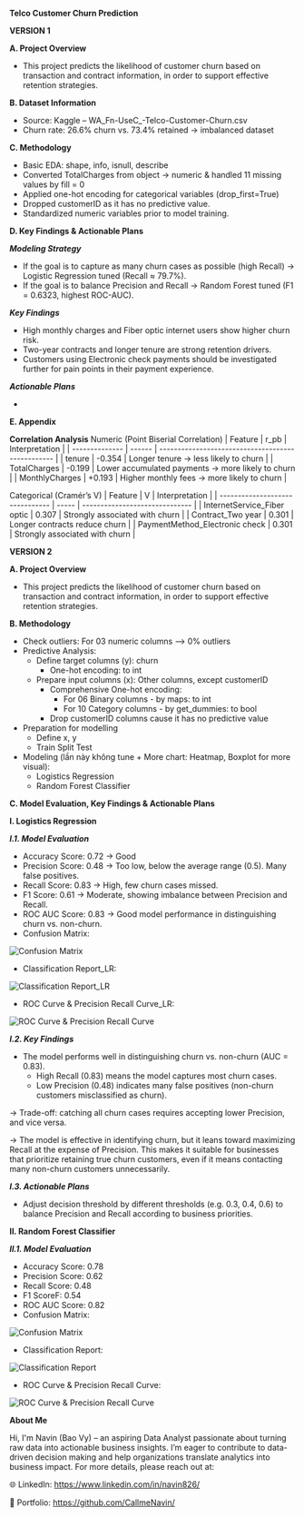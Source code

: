 **Telco Customer Churn Prediction**

**VERSION 1**

**A. Project Overview**

- This project predicts the likelihood of customer churn based on transaction and contract information, in order to support effective retention strategies.

**B. Dataset Information**

- Source: Kaggle – WA_Fn-UseC_-Telco-Customer-Churn.csv
- Churn rate: 26.6% churn vs. 73.4% retained → imbalanced dataset

**C. Methodology**

- Basic EDA: shape, info, isnull, describe
- Converted TotalCharges from object → numeric & handled 11 missing values by fill = 0
- Applied one-hot encoding for categorical variables (drop_first=True)
- Dropped customerID as it has no predictive value.
- Standardized numeric variables prior to model training.

**D. Key Findings & Actionable Plans**

_**Modeling Strategy**_

- If the goal is to capture as many churn cases as possible (high Recall) → Logistic Regression tuned (Recall ≈ 79.7%).
- If the goal is to balance Precision and Recall → Random Forest tuned (F1 = 0.6323, highest ROC-AUC).

_**Key Findings**_

- High monthly charges and Fiber optic internet users show higher churn risk.
- Two-year contracts and longer tenure are strong retention drivers.
- Customers using Electronic check payments should be investigated further for pain points in their payment experience.

_**Actionable Plans**_

- 

**E. Appendix**

**Correlation Analysis**
Numeric (Point Biserial Correlation)
| Feature        | r\_pb  | Interpretation                                    |
| -------------- | ------ | ------------------------------------------------- |
| tenure         | -0.354 | Longer tenure → less likely to churn              |
| TotalCharges   | -0.199 | Lower accumulated payments → more likely to churn |
| MonthlyCharges | +0.193 | Higher monthly fees → more likely to churn        |

Categorical (Cramér’s V)
| Feature                         | V     | Interpretation                 |
| ------------------------------- | ----- | ------------------------------ |
| InternetService\_Fiber optic    | 0.307 | Strongly associated with churn |
| Contract\_Two year              | 0.301 | Longer contracts reduce churn  |
| PaymentMethod\_Electronic check | 0.301 | Strongly associated with churn |

**VERSION 2**

**A. Project Overview**

- This project predicts the likelihood of customer churn based on transaction and contract information, in order to support effective retention strategies.

**B. Methodology**

- Check outliers: For 03 numeric columns --> 0% outliers
- Predictive Analysis:
  + Define target columns (y): churn
    - One-hot encoding: to int
  + Prepare input columns (x): Other columns, except customerID
    - Comprehensive One-hot encoding:
      + For 06 Binary columns - by maps: to int
      + For 10 Category columns - by get_dummies: to bool
    - Drop customerID columns cause it has no predictive value
- Preparation for modelling
  + Define x, y
  + Train Split Test
- Modeling (lần này không tune + More chart: Heatmap, Boxplot for more visual):
  + Logistics Regression
  + Random Forest Classifier

**C. Model Evaluation, Key Findings & Actionable Plans**

**I. Logistics Regression**

**_I.1. Model Evaluation_**

- Accuracy Score: 0.72 → Good
- Precision Score: 0.48 → Too low, below the average range (0.5). Many false positives.
- Recall Score: 0.83 → High, few churn cases missed.
- F1 Score: 0.61 → Moderate, showing imbalance between Precision and Recall.
- ROC AUC Score: 0.83 → Good model performance in distinguishing churn vs. non-churn.
- Confusion Matrix: 

![Confusion Matrix](https://github.com/CallmeNavin/P4_Customer-Retention-Churn-Prediction/blob/main/Version%202/Visualization/Confusion_Matrix_LR.png)

- Classification Report_LR:

![Classification Report_LR](https://github.com/CallmeNavin/P4_Customer-Retention-Churn-Prediction/blob/main/Version%202/Visualization/Classification%20Report_LR.png)

- ROC Curve & Precision Recall Curve_LR:

![ROC Curve & Precision Recall Curve](https://github.com/CallmeNavin/P4_Customer-Retention-Churn-Prediction/blob/main/Version%202/Visualization/ROC%20Curve%20%26%20Precision%20Recall%20Curve_LR.png)

**_I.2. Key Findings_**

- The model performs well in distinguishing churn vs. non-churn (AUC = 0.83).
  + High Recall (0.83) means the model captures most churn cases.
  + Low Precision (0.48) indicates many false positives (non-churn customers misclassified as churn).

→ Trade-off: catching all churn cases requires accepting lower Precision, and vice versa. 

→ The model is effective in identifying churn, but it leans toward maximizing Recall at the expense of Precision. This makes it suitable for businesses that prioritize retaining true churn customers, even if it means contacting many non-churn customers unnecessarily.

**_I.3. Actionable Plans_**

- Adjust decision threshold by different thresholds (e.g. 0.3, 0.4, 0.6) to balance Precision and Recall according to business priorities.

**II. Random Forest Classifier**

**_II.1. Model Evaluation_**

- Accuracy Score: 0.78
- Precision Score: 0.62
- Recall Score: 0.48
- F1 ScoreF: 0.54
- ROC AUC Score: 0.82
- Confusion Matrix:

![Confusion Matrix](https://github.com/CallmeNavin/P4_Customer-Retention-Churn-Prediction/blob/main/Version%202/Visualization/Confusion_Matrix_RF.png)

- Classification Report:

![Classification Report](https://github.com/CallmeNavin/P4_Customer-Retention-Churn-Prediction/blob/main/Version%202/Visualization/Classification%20Report_RF.png)

- ROC Curve & Precision Recall Curve:

![ROC Curve & Precision Recall Curve](https://github.com/CallmeNavin/P4_Customer-Retention-Churn-Prediction/blob/main/Version%202/Visualization/ROC%20Curve%20%26%20Precision%20Recall%20Curve_RF.png)

**About Me**

Hi, I'm Navin (Bao Vy) – an aspiring Data Analyst passionate about turning raw data into actionable business insights. I’m eager to contribute to data-driven decision making and help organizations translate analytics into business impact. For more details, please reach out at:

🌐 LinkedIn: https://www.linkedin.com/in/navin826/

📂 Portfolio: https://github.com/CallmeNavin/
